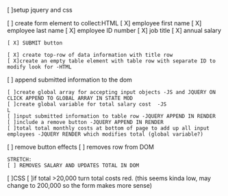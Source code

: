 [ ]setup jquery and css

[ ] create form element to collect:HTML
    [ X] employee first name
    [ X] employee last name
    [ X] employee ID number
    [ X] job title
    [ X] annual salary

    [ X] SUBMIT button  

    [ X] create top-row of data information with title row
    [ X]create an empty table element with table row with separate ID to modify look for -HTML

[ ] append submitted information to the dom

    [ ]create global array for accepting input objects -JS and JQUERY ON CLICK APPEND TO GLOBAL ARRAY IN STATE MOD
    [ ]create global variable for total salary cost  -JS
    L
    [ ]input submitted information to table row -JQUERY APPEND IN RENDER
    [ ]include a remove button -JQUERY APPEND IN RENDER
    [ ]total total monthly costs at bottom of page to add up all input employees -JQUERY RENDER which modifies total (global variable?)
    

[ ] remove button effects
    [ ] removes row from DOM 
    
    STRETCH:
    [ ] REMOVES SALARY AND UPDATES TOTAL IN DOM

[ ]CSS
    [ ]if total >20,000 turn total costs red. (this seems kinda low, may change to 200,000 so the form makes more sense)


     